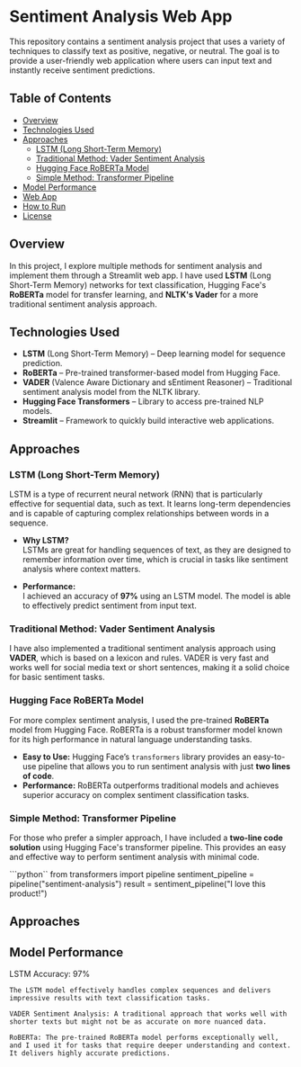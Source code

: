 # Sentiment Analysis Web App

This repository contains a sentiment analysis project that uses a variety of techniques to classify text as positive, negative, or neutral. The goal is to provide a user-friendly web application where users can input text and instantly receive sentiment predictions.

## Table of Contents

- [Overview](#overview)
- [Technologies Used](#technologies-used)
- [Approaches](#approaches)
  - [LSTM (Long Short-Term Memory)](#lstm-long-short-term-memory)
  - [Traditional Method: Vader Sentiment Analysis](#traditional-method-vader-sentiment-analysis)
  - [Hugging Face RoBERTa Model](#hugging-face-roberta-model)
  - [Simple Method: Transformer Pipeline](#simple-method-transformer-pipeline)
- [Model Performance](#model-performance)
- [Web App](#web-app)
- [How to Run](#how-to-run)
- [License](#license)

## Overview

In this project, I explore multiple methods for sentiment analysis and implement them through a Streamlit web app. I have used **LSTM** (Long Short-Term Memory) networks for text classification, Hugging Face's **RoBERTa** model for transfer learning, and **NLTK's Vader** for a more traditional sentiment analysis approach.

## Technologies Used

- **LSTM** (Long Short-Term Memory) – Deep learning model for sequence prediction.
- **RoBERTa** – Pre-trained transformer-based model from Hugging Face.
- **VADER** (Valence Aware Dictionary and sEntiment Reasoner) – Traditional sentiment analysis model from the NLTK library.
- **Hugging Face Transformers** – Library to access pre-trained NLP models.
- **Streamlit** – Framework to quickly build interactive web applications.


## Approaches

### LSTM (Long Short-Term Memory)

LSTM is a type of recurrent neural network (RNN) that is particularly effective for sequential data, such as text. It learns long-term dependencies and is capable of capturing complex relationships between words in a sequence.

- **Why LSTM?**  
  LSTMs are great for handling sequences of text, as they are designed to remember information over time, which is crucial in tasks like sentiment analysis where context matters.
  
- **Performance:**  
  I achieved an accuracy of **97%** using an LSTM model. The model is able to effectively predict sentiment from input text.

### Traditional Method: Vader Sentiment Analysis

I have also implemented a traditional sentiment analysis approach using **VADER**, which is based on a lexicon and rules. VADER is very fast and works well for social media text or short sentences, making it a solid choice for basic sentiment tasks.

### Hugging Face RoBERTa Model

For more complex sentiment analysis, I used the pre-trained **RoBERTa** model from Hugging Face. RoBERTa is a robust transformer model known for its high performance in natural language understanding tasks.

- **Easy to Use:** Hugging Face’s `transformers` library provides an easy-to-use pipeline that allows you to run sentiment analysis with just **two lines of code**.
- **Performance:** RoBERTa outperforms traditional models and achieves superior accuracy on complex sentiment classification tasks.

### Simple Method: Transformer Pipeline

For those who prefer a simpler approach, I have included a **two-line code solution** using Hugging Face's transformer pipeline. This provides an easy and effective way to perform sentiment analysis with minimal code.

```python``
from transformers import pipeline
sentiment_pipeline = pipeline("sentiment-analysis")
result = sentiment_pipeline("I love this product!")

## Approaches
## Model Performance

LSTM Accuracy: 97%

    The LSTM model effectively handles complex sequences and delivers impressive results with text classification tasks.

    VADER Sentiment Analysis: A traditional approach that works well with shorter texts but might not be as accurate on more nuanced data.

    RoBERTa: The pre-trained RoBERTa model performs exceptionally well, and I used it for tasks that require deeper understanding and context. It delivers highly accurate predictions.
